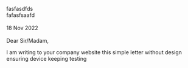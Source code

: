 fasfasdfds  
fafasfsaafd  
\
18 Nov 2022  
\
Dear Sir/Madam,

I am writing to your company website this simple letter without design
ensuring device keeping testing
